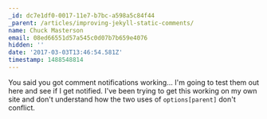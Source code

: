```yaml
---
_id: dc7e1df0-0017-11e7-b7bc-a598a5c84f44
_parent: /articles/improving-jekyll-static-comments/
name: Chuck Masterson
email: 08ed66551d57a545c0d07b7b659e4076
hidden: ''
date: '2017-03-03T13:46:54.581Z'
timestamp: 1488548814
---
```


You said you got comment notifications working... I'm going to test them out
here and see if I get notified. I've been trying to get this working on my own
site and don't understand how the two uses of `options[parent]` don't conflict.
